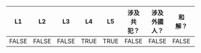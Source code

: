 | L1    | L2    | L3    | L4    | L5    | 涉及共犯？ | 涉及外國人？ | 和解？ | 被害人考量？ |
|-------|-------|-------|-------|-------|------------|-----------|------------|--------|
| FALSE | FALSE | FALSE | TRUE  | TRUE  | FALSE      | FALSE     | FALSE      | TRUE   |